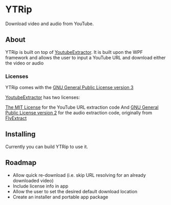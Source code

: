 # YTRip
Download video and audio from YouTube.

## About
YTRip is built on top of [YoutubeExtractor](https://github.com/flagbug/YoutubeExtractor). It is built upon the WPF framework and allows the user to input a YouTube URL and download either the video or audio

### Licenses
YTRip comes with the [GNU General Public License version 3](https://opensource.org/licenses/GPL-3.0)

[YoutubeExtractor](https://github.com/flagbug/YoutubeExtractor) has two licenses:

[The MIT License](https://opensource.org/licenses/MIT) for the YouTube URL extraction code
And
[GNU General Public License version 2](https://opensource.org/licenses/GPL-2.0) for the audio extraction code, originally from [FlvExtract](http://moitah.net)

## Installing
Currently you can build YTRip to use it.

## Roadmap
* Allow quick re-download (i.e. skip URL resolving for an already downloaded video)
* Include license info in app
* Allow the user to set the desired default download location
* Create an installer and portable app package
